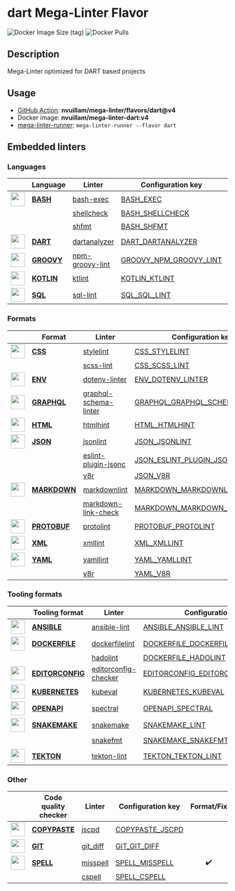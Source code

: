 # dart Mega-Linter Flavor

![Docker Image Size (tag)](https://img.shields.io/docker/image-size/nvuillam/mega-linter-dart/v4)
![Docker Pulls](https://img.shields.io/docker/pulls/nvuillam/mega-linter-dart)

## Description

Mega-Linter optimized for DART based projects

## Usage

- [GitHub Action](https://nvuillam.github.io/mega-linter/installation/#github-action): **nvuillam/mega-linter/flavors/dart@v4**
- Docker image: **nvuillam/mega-linter-dart:v4**
- [mega-linter-runner](https://nvuillam.github.io/mega-linter/mega-linter-runner/): `mega-linter-runner --flavor dart`

## Embedded linters

### Languages

| <!-- --> | Language | Linter | Configuration key | Format/Fix |
| :---: | ----------------- | -------------- | ------------ | :-----: |
| <img src="https://github.com/nvuillam/mega-linter/raw/master/docs/assets/icons/bash.ico" alt="" height="32px" class="megalinter-icon"></a> <!-- linter-icon --> | [**BASH**](https://nvuillam.github.io/mega-linter/descriptors/bash/) | [bash-exec](https://nvuillam.github.io/mega-linter/descriptors/bash_bash_exec/)| [BASH_EXEC](https://nvuillam.github.io/mega-linter/descriptors/bash_bash_exec/)|  |
| <!-- --> <!-- linter-icon --> |  | [shellcheck](https://nvuillam.github.io/mega-linter/descriptors/bash_shellcheck/)| [BASH_SHELLCHECK](https://nvuillam.github.io/mega-linter/descriptors/bash_shellcheck/)|  |
| <!-- --> <!-- linter-icon --> |  | [shfmt](https://nvuillam.github.io/mega-linter/descriptors/bash_shfmt/)| [BASH_SHFMT](https://nvuillam.github.io/mega-linter/descriptors/bash_shfmt/)| :heavy_check_mark: |
| <img src="https://github.com/nvuillam/mega-linter/raw/master/docs/assets/icons/dart.ico" alt="" height="32px" class="megalinter-icon"></a> <!-- linter-icon --> | [**DART**](https://nvuillam.github.io/mega-linter/descriptors/dart/) | [dartanalyzer](https://nvuillam.github.io/mega-linter/descriptors/dart_dartanalyzer/)| [DART_DARTANALYZER](https://nvuillam.github.io/mega-linter/descriptors/dart_dartanalyzer/)|  |
| <img src="https://github.com/nvuillam/mega-linter/raw/master/docs/assets/icons/groovy.ico" alt="" height="32px" class="megalinter-icon"></a> <!-- linter-icon --> | [**GROOVY**](https://nvuillam.github.io/mega-linter/descriptors/groovy/) | [npm-groovy-lint](https://nvuillam.github.io/mega-linter/descriptors/groovy_npm_groovy_lint/)| [GROOVY_NPM_GROOVY_LINT](https://nvuillam.github.io/mega-linter/descriptors/groovy_npm_groovy_lint/)| :heavy_check_mark: |
| <img src="https://github.com/nvuillam/mega-linter/raw/master/docs/assets/icons/kotlin.ico" alt="" height="32px" class="megalinter-icon"></a> <!-- linter-icon --> | [**KOTLIN**](https://nvuillam.github.io/mega-linter/descriptors/kotlin/) | [ktlint](https://nvuillam.github.io/mega-linter/descriptors/kotlin_ktlint/)| [KOTLIN_KTLINT](https://nvuillam.github.io/mega-linter/descriptors/kotlin_ktlint/)| :heavy_check_mark: |
| <img src="https://github.com/nvuillam/mega-linter/raw/master/docs/assets/icons/sql.ico" alt="" height="32px" class="megalinter-icon"></a> <!-- linter-icon --> | [**SQL**](https://nvuillam.github.io/mega-linter/descriptors/sql/) | [sql-lint](https://nvuillam.github.io/mega-linter/descriptors/sql_sql_lint/)| [SQL_SQL_LINT](https://nvuillam.github.io/mega-linter/descriptors/sql_sql_lint/)|  |

### Formats

| <!-- --> | Format | Linter | Configuration key | Format/Fix |
| :---: | ----------------- | -------------- | ------------ | :-----: |
| <img src="https://github.com/nvuillam/mega-linter/raw/master/docs/assets/icons/css.ico" alt="" height="32px" class="megalinter-icon"></a> <!-- linter-icon --> | [**CSS**](https://nvuillam.github.io/mega-linter/descriptors/css/) | [stylelint](https://nvuillam.github.io/mega-linter/descriptors/css_stylelint/)| [CSS_STYLELINT](https://nvuillam.github.io/mega-linter/descriptors/css_stylelint/)| :heavy_check_mark: |
| <!-- --> <!-- linter-icon --> |  | [scss-lint](https://nvuillam.github.io/mega-linter/descriptors/css_scss_lint/)| [CSS_SCSS_LINT](https://nvuillam.github.io/mega-linter/descriptors/css_scss_lint/)|  |
| <img src="https://github.com/nvuillam/mega-linter/raw/master/docs/assets/icons/env.ico" alt="" height="32px" class="megalinter-icon"></a> <!-- linter-icon --> | [**ENV**](https://nvuillam.github.io/mega-linter/descriptors/env/) | [dotenv-linter](https://nvuillam.github.io/mega-linter/descriptors/env_dotenv_linter/)| [ENV_DOTENV_LINTER](https://nvuillam.github.io/mega-linter/descriptors/env_dotenv_linter/)| :heavy_check_mark: |
| <img src="https://github.com/nvuillam/mega-linter/raw/master/docs/assets/icons/graphql.ico" alt="" height="32px" class="megalinter-icon"></a> <!-- linter-icon --> | [**GRAPHQL**](https://nvuillam.github.io/mega-linter/descriptors/graphql/) | [graphql-schema-linter](https://nvuillam.github.io/mega-linter/descriptors/graphql_graphql_schema_linter/)| [GRAPHQL_GRAPHQL_SCHEMA_LINTER](https://nvuillam.github.io/mega-linter/descriptors/graphql_graphql_schema_linter/)|  |
| <img src="https://github.com/nvuillam/mega-linter/raw/master/docs/assets/icons/html.ico" alt="" height="32px" class="megalinter-icon"></a> <!-- linter-icon --> | [**HTML**](https://nvuillam.github.io/mega-linter/descriptors/html/) | [htmlhint](https://nvuillam.github.io/mega-linter/descriptors/html_htmlhint/)| [HTML_HTMLHINT](https://nvuillam.github.io/mega-linter/descriptors/html_htmlhint/)|  |
| <img src="https://github.com/nvuillam/mega-linter/raw/master/docs/assets/icons/json.ico" alt="" height="32px" class="megalinter-icon"></a> <!-- linter-icon --> | [**JSON**](https://nvuillam.github.io/mega-linter/descriptors/json/) | [jsonlint](https://nvuillam.github.io/mega-linter/descriptors/json_jsonlint/)| [JSON_JSONLINT](https://nvuillam.github.io/mega-linter/descriptors/json_jsonlint/)|  |
| <!-- --> <!-- linter-icon --> |  | [eslint-plugin-jsonc](https://nvuillam.github.io/mega-linter/descriptors/json_eslint_plugin_jsonc/)| [JSON_ESLINT_PLUGIN_JSONC](https://nvuillam.github.io/mega-linter/descriptors/json_eslint_plugin_jsonc/)| :heavy_check_mark: |
| <!-- --> <!-- linter-icon --> |  | [v8r](https://nvuillam.github.io/mega-linter/descriptors/json_v8r/)| [JSON_V8R](https://nvuillam.github.io/mega-linter/descriptors/json_v8r/)|  |
| <img src="https://github.com/nvuillam/mega-linter/raw/master/docs/assets/icons/markdown.ico" alt="" height="32px" class="megalinter-icon"></a> <!-- linter-icon --> | [**MARKDOWN**](https://nvuillam.github.io/mega-linter/descriptors/markdown/) | [markdownlint](https://nvuillam.github.io/mega-linter/descriptors/markdown_markdownlint/)| [MARKDOWN_MARKDOWNLINT](https://nvuillam.github.io/mega-linter/descriptors/markdown_markdownlint/)| :heavy_check_mark: |
| <!-- --> <!-- linter-icon --> |  | [markdown-link-check](https://nvuillam.github.io/mega-linter/descriptors/markdown_markdown_link_check/)| [MARKDOWN_MARKDOWN_LINK_CHECK](https://nvuillam.github.io/mega-linter/descriptors/markdown_markdown_link_check/)|  |
| <img src="https://github.com/nvuillam/mega-linter/raw/master/docs/assets/icons/protobuf.ico" alt="" height="32px" class="megalinter-icon"></a> <!-- linter-icon --> | [**PROTOBUF**](https://nvuillam.github.io/mega-linter/descriptors/protobuf/) | [protolint](https://nvuillam.github.io/mega-linter/descriptors/protobuf_protolint/)| [PROTOBUF_PROTOLINT](https://nvuillam.github.io/mega-linter/descriptors/protobuf_protolint/)| :heavy_check_mark: |
| <img src="https://github.com/nvuillam/mega-linter/raw/master/docs/assets/icons/xml.ico" alt="" height="32px" class="megalinter-icon"></a> <!-- linter-icon --> | [**XML**](https://nvuillam.github.io/mega-linter/descriptors/xml/) | [xmllint](https://nvuillam.github.io/mega-linter/descriptors/xml_xmllint/)| [XML_XMLLINT](https://nvuillam.github.io/mega-linter/descriptors/xml_xmllint/)|  |
| <img src="https://github.com/nvuillam/mega-linter/raw/master/docs/assets/icons/yaml.ico" alt="" height="32px" class="megalinter-icon"></a> <!-- linter-icon --> | [**YAML**](https://nvuillam.github.io/mega-linter/descriptors/yaml/) | [yamllint](https://nvuillam.github.io/mega-linter/descriptors/yaml_yamllint/)| [YAML_YAMLLINT](https://nvuillam.github.io/mega-linter/descriptors/yaml_yamllint/)|  |
| <!-- --> <!-- linter-icon --> |  | [v8r](https://nvuillam.github.io/mega-linter/descriptors/yaml_v8r/)| [YAML_V8R](https://nvuillam.github.io/mega-linter/descriptors/yaml_v8r/)|  |

### Tooling formats

| <!-- --> | Tooling format | Linter | Configuration key | Format/Fix |
| :---: | ----------------- | -------------- | ------------ | :-----: |
| <img src="https://github.com/nvuillam/mega-linter/raw/master/docs/assets/icons/ansible.ico" alt="" height="32px" class="megalinter-icon"></a> <!-- linter-icon --> | [**ANSIBLE**](https://nvuillam.github.io/mega-linter/descriptors/ansible/) | [ansible-lint](https://nvuillam.github.io/mega-linter/descriptors/ansible_ansible_lint/)| [ANSIBLE_ANSIBLE_LINT](https://nvuillam.github.io/mega-linter/descriptors/ansible_ansible_lint/)|  |
| <img src="https://github.com/nvuillam/mega-linter/raw/master/docs/assets/icons/dockerfile.ico" alt="" height="32px" class="megalinter-icon"></a> <!-- linter-icon --> | [**DOCKERFILE**](https://nvuillam.github.io/mega-linter/descriptors/dockerfile/) | [dockerfilelint](https://nvuillam.github.io/mega-linter/descriptors/dockerfile_dockerfilelint/)| [DOCKERFILE_DOCKERFILELINT](https://nvuillam.github.io/mega-linter/descriptors/dockerfile_dockerfilelint/)|  |
| <!-- --> <!-- linter-icon --> |  | [hadolint](https://nvuillam.github.io/mega-linter/descriptors/dockerfile_hadolint/)| [DOCKERFILE_HADOLINT](https://nvuillam.github.io/mega-linter/descriptors/dockerfile_hadolint/)|  |
| <img src="https://github.com/nvuillam/mega-linter/raw/master/docs/assets/icons/editorconfig.ico" alt="" height="32px" class="megalinter-icon"></a> <!-- linter-icon --> | [**EDITORCONFIG**](https://nvuillam.github.io/mega-linter/descriptors/editorconfig/) | [editorconfig-checker](https://nvuillam.github.io/mega-linter/descriptors/editorconfig_editorconfig_checker/)| [EDITORCONFIG_EDITORCONFIG_CHECKER](https://nvuillam.github.io/mega-linter/descriptors/editorconfig_editorconfig_checker/)|  |
| <img src="https://github.com/nvuillam/mega-linter/raw/master/docs/assets/icons/kubernetes.ico" alt="" height="32px" class="megalinter-icon"></a> <!-- linter-icon --> | [**KUBERNETES**](https://nvuillam.github.io/mega-linter/descriptors/kubernetes/) | [kubeval](https://nvuillam.github.io/mega-linter/descriptors/kubernetes_kubeval/)| [KUBERNETES_KUBEVAL](https://nvuillam.github.io/mega-linter/descriptors/kubernetes_kubeval/)|  |
| <img src="https://github.com/nvuillam/mega-linter/raw/master/docs/assets/icons/openapi.ico" alt="" height="32px" class="megalinter-icon"></a> <!-- linter-icon --> | [**OPENAPI**](https://nvuillam.github.io/mega-linter/descriptors/openapi/) | [spectral](https://nvuillam.github.io/mega-linter/descriptors/openapi_spectral/)| [OPENAPI_SPECTRAL](https://nvuillam.github.io/mega-linter/descriptors/openapi_spectral/)|  |
| <img src="https://github.com/nvuillam/mega-linter/raw/master/docs/assets/icons/snakemake.ico" alt="" height="32px" class="megalinter-icon"></a> <!-- linter-icon --> | [**SNAKEMAKE**](https://nvuillam.github.io/mega-linter/descriptors/snakemake/) | [snakemake](https://nvuillam.github.io/mega-linter/descriptors/snakemake_snakemake/)| [SNAKEMAKE_LINT](https://nvuillam.github.io/mega-linter/descriptors/snakemake_snakemake/)|  |
| <!-- --> <!-- linter-icon --> |  | [snakefmt](https://nvuillam.github.io/mega-linter/descriptors/snakemake_snakefmt/)| [SNAKEMAKE_SNAKEFMT](https://nvuillam.github.io/mega-linter/descriptors/snakemake_snakefmt/)| :heavy_check_mark: |
| <img src="https://github.com/nvuillam/mega-linter/raw/master/docs/assets/icons/tekton.ico" alt="" height="32px" class="megalinter-icon"></a> <!-- linter-icon --> | [**TEKTON**](https://nvuillam.github.io/mega-linter/descriptors/tekton/) | [tekton-lint](https://nvuillam.github.io/mega-linter/descriptors/tekton_tekton_lint/)| [TEKTON_TEKTON_LINT](https://nvuillam.github.io/mega-linter/descriptors/tekton_tekton_lint/)|  |

### Other

| <!-- --> | Code quality checker | Linter | Configuration key | Format/Fix |
| :---: | ----------------- | -------------- | ------------ | :-----: |
| <img src="https://github.com/nvuillam/mega-linter/raw/master/docs/assets/icons/copypaste.ico" alt="" height="32px" class="megalinter-icon"></a> <!-- linter-icon --> | [**COPYPASTE**](https://nvuillam.github.io/mega-linter/descriptors/copypaste/) | [jscpd](https://nvuillam.github.io/mega-linter/descriptors/copypaste_jscpd/)| [COPYPASTE_JSCPD](https://nvuillam.github.io/mega-linter/descriptors/copypaste_jscpd/)|  |
| <img src="https://github.com/nvuillam/mega-linter/raw/master/docs/assets/icons/git.ico" alt="" height="32px" class="megalinter-icon"></a> <!-- linter-icon --> | [**GIT**](https://nvuillam.github.io/mega-linter/descriptors/git/) | [git_diff](https://nvuillam.github.io/mega-linter/descriptors/git_git_diff/)| [GIT_GIT_DIFF](https://nvuillam.github.io/mega-linter/descriptors/git_git_diff/)|  |
| <img src="https://github.com/nvuillam/mega-linter/raw/master/docs/assets/icons/spell.ico" alt="" height="32px" class="megalinter-icon"></a> <!-- linter-icon --> | [**SPELL**](https://nvuillam.github.io/mega-linter/descriptors/spell/) | [misspell](https://nvuillam.github.io/mega-linter/descriptors/spell_misspell/)| [SPELL_MISSPELL](https://nvuillam.github.io/mega-linter/descriptors/spell_misspell/)| :heavy_check_mark: |
| <!-- --> <!-- linter-icon --> |  | [cspell](https://nvuillam.github.io/mega-linter/descriptors/spell_cspell/)| [SPELL_CSPELL](https://nvuillam.github.io/mega-linter/descriptors/spell_cspell/)|  |

